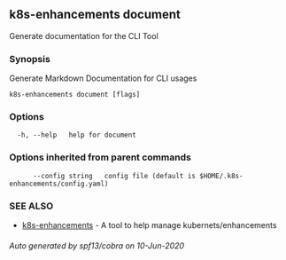 ## k8s-enhancements document

Generate documentation for the CLI Tool

### Synopsis

Generate Markdown Documentation for CLI usages

```
k8s-enhancements document [flags]
```

### Options

```
  -h, --help   help for document
```

### Options inherited from parent commands

```
      --config string   config file (default is $HOME/.k8s-enhancements/config.yaml)
```

### SEE ALSO

* [k8s-enhancements](k8s-enhancements.md)	 - A tool to help manage kubernets/enhancements

###### Auto generated by spf13/cobra on 10-Jun-2020
